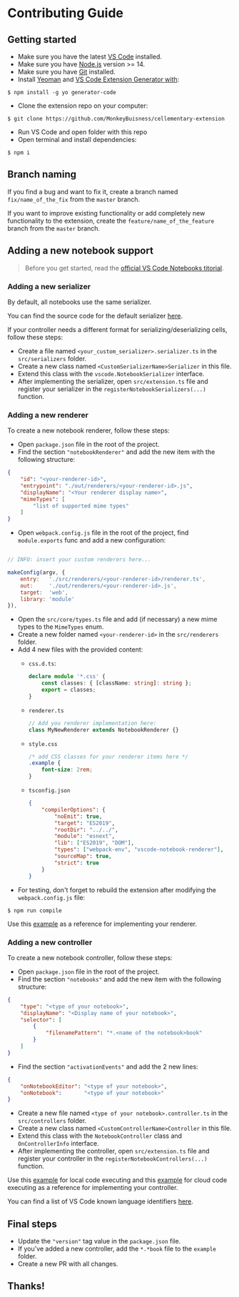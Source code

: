 # Contributing Guide

## Getting started

- Make sure you have the latest [VS Code](https://code.visualstudio.com/download) installed.
- Make sure you have [Node.js](https://nodejs.org/en/download/) version >= 14.
- Make sure you have [Git](https://git-scm.com/) installed.
- Install [Yeoman](https://yeoman.io/) and [VS Code Extension Generator with](https://www.npmjs.com/package/generator-code):
```console
$ npm install -g yo generator-code
```
- Clone the extension repo on your computer:
```console
$ git clone https://github.com/MonkeyBuisness/cellementary-extension
```
- Run VS Code and open folder with this repo
- Open terminal and install dependencies:
```console
$ npm i
```

## Branch naming

If you find a bug and want to fix it, create a branch named `fix/name_of_the_fix` from the `master` branch.

If you want to improve existing functionality or add completely new functionality to the extension, create the `feature/name_of_the_feature` branch from the `master` branch.

## Adding a new notebook support

> Before you get started, read the [official VS Code Notebooks titorial](https://code.visualstudio.com/api/extension-guides/notebook).

### Adding a new serializer

By default, all notebooks use the same serializer.

You can find the source code for the default serializer [here](https://github.com/MonkeyBuisness/cellementary-extension/blob/master/src/core/serializer.ts).

If your controller needs a different format for serializing/deserializing cells, follow these steps:
- Create a file named `<your_custom_serializer>.serializer.ts` in the `src/serializers` folder.
- Create a new class named `<CustomSerializerName>Serializer` in this file.
- Extend this class with the `vscode.NotebookSerializer` interface.
- After implementing the serializer, open `src/extension.ts` file and register your serializer in the `registerNotebookSerializers(...)` function.

### Adding a new renderer

To create a new notebook renderer, follow these steps:
- Open `package.json` file in the root of the project.
- Find the section `"notebookRenderer"` and add the new item with the following structure:
```json
{
    "id": "<your-renderer-id>",
    "entrypoint": "./out/renderers/<your-renderer-id>.js",
    "displayName": "<Your renderer display name>",
    "mimeTypes": [
        "list of supported mime types"
    ]
}
```
- Open `webpack.config.js` file in the root of the project, find `module.exports` func and add a new configuration:
```js

// INFO: insert your custom renderers here...

makeConfig(argv, {
    entry:   './src/renderers/<your-renderer-id>/renderer.ts',
    out:     './out/renderers/<your-renderer-id>.js',
    target:  'web',
    library: 'module'
}),

```
- Open the `src/core/types.ts` file and add (if necessary) a new mime types to the `MimeTypes` enum.
- Create a new folder named `<your-renderer-id>` in the `src/renderers` folder.
- Add 4 new files with the provided content:
  - `css.d.ts`:
    
    ```ts
    declare module '*.css' {
        const classes: { [className: string]: string };
        export = classes;
    }
    ```
  - `renderer.ts`
    ```ts
    // Add you renderer implementation here:
    class MyNewRenderer extends NotebookRenderer {}
    ```
  - `style.css`
    ```css
    /* add CSS classes for your renderer items here */
    .example {
        font-size: 2rem;
    }
    ```
  - `tsconfig.json`
    ```json
    {
        "compilerOptions": {
            "noEmit": true,
            "target": "ES2019",
            "rootDir": "../../",
            "module": "esnext",
            "lib": ["ES2019", "DOM"],
            "types": ["webpack-env", "vscode-notebook-renderer"],
            "sourceMap": true,
            "strict": true
        }
    }
    ```
- For testing, don't forget to rebuild the extension after modifying the `webpack.config.js` file:
```console
$ npm run compile
```

Use this [example](https://github.com/MonkeyBuisness/cellementary-extension/tree/master/src/renderers/std-error-renderer) as a reference for implementing your renderer.

### Adding a new controller

To create a new notebook controller, follow these steps:
- Open `package.json` file in the root of the project.
- Find the section `"notebooks"` and add the new item with the following structure:
```json
{
    "type": "<type of your notebook>",
    "displayName": "<Display name of your notebook>",
    "selector": [
        {
            "filenamePattern": "*.<name of the notebook>book"
        }
    ]
}
```
- Find the section `"activationEvents"` and add the 2 new lines:
```json
{
    "onNotebookEditor": "<type of your notebook>",
    "onNotebook":       "<type of your notebook>"
}
```
- Create a new file named `<type of your notebook>.controller.ts` in the `src/controllers` folder.
- Create a new class named `<CustomControllerName>Controller` in this file.
- Extend this class with the `NotebookController` class and `OnControllerInfo` interface.
- After implementing the controller, open `src/extension.ts` file and register your controller in the `registerNotebookControllers(...)` function.

Use this [example](https://github.com/MonkeyBuisness/cellementary-extension/blob/master/src/controllers/go.controller.ts) for local code executing and this [example](https://github.com/MonkeyBuisness/cellementary-extension/blob/master/src/controllers/go-playground.controller.ts) for cloud code executing as a reference for implementing your controller.

You can find a list of VS Code known language identifiers [here](https://github.com/MonkeyBuisness/cellementary-extension/blob/master/docs/supported-languages.md).

## Final steps

- Update the `"version"` tag value in the `package.json` file.
- If you've added a new controller, add the `*.*book` file to the `example` folder.
- Create a new PR with all changes.

## Thanks!
